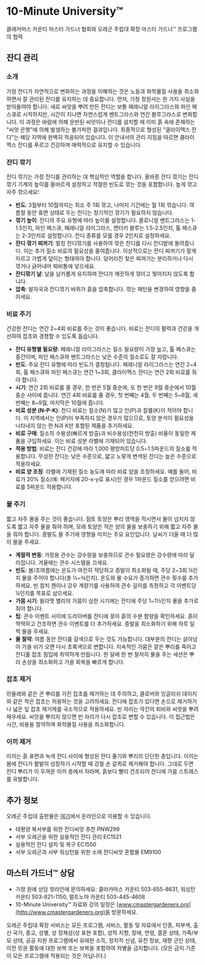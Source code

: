 # 10-Minute University™  
클래커머스 카운티 마스터 가드너 협회와 오레곤 주립대 확장 마스터 가드너™ 프로그램의 협력  

## 잔디 관리  

### 소개  
가정 잔디가 자연적으로 변화하는 과정을 이해하는 것은 노동과 화학물질 사용을 최소화하면서 잘 관리된 잔디를 유지하는 데 중요합니다. 먼저, 가정 정원사는 한 가지 사실을 받아들여야 합니다. 새로 씨앗을 뿌려 만든 잔디는 보통 페레니얼 라이그라스와 파인 페스큐로 시작하지만, 시간이 지나면 자연스럽게 벤트그라스와 연간 블루그라스로 변화합니다. 이 과정은 바람에 의해 운반된 씨앗이나 잔디를 설치할 때 이미 흙 속에 존재하는 "씨앗 은행"에 의해 발생하는 불가피한 결과입니다. 최종적으로 형성된 "클라이맥스 잔디"는 해당 지역에 완벽히 적응되어 있습니다. 이 안내서의 관리 지침을 따르면 클라이맥스 잔디를 푸르고 건강하며 매력적으로 유지할 수 있습니다.  

### 잔디 깎기  
잔디 깎기는 가정 잔디를 관리하는 데 핵심적인 역할을 합니다. 올바른 잔디 깎기는 잔디깎기 기계의 높이를 올바르게 설정하고 적절한 빈도로 깎는 것을 포함합니다. 높게 깎고 자주 깎으세요!  
- **빈도**: 3월부터 10월까지는 최소 주 1회 깎고, 나머지 기간에는 월 1회 깎습니다. 여름철 동안 휴면 상태로 두는 잔디는 정기적인 깎기가 필요하지 않습니다.  
- **깎기 높이**: 잔디의 주요 유형에 따라 높이를 설정합니다. 콜로니얼 벤트그라스는 1-1.5인치, 파인 페스큐, 페레니얼 라이그라스, 켄터키 블루는 1.5-2.5인치, 톨 페스큐는 2-3인치로 설정합니다. 잔디 종류를 모를 경우 2인치로 설정하세요.  
- **잔디 깎기 찌꺼기**: 멀칭 잔디깎기를 사용하여 깎은 잔디를 다시 잔디밭에 돌려줍니다. 이는 추가 질소 비료의 필요성을 줄여줍니다. 이상적으로는 잔디 찌꺼기가 잘게 자르고 가볍게 덮이는 형태여야 합니다. 덩어리진 젖은 찌꺼기는 분리하거나 다시 깎거나 긁어내어 퇴비통에 넣으세요.  
- **잔디깎기 날**: 날을 날카롭게 유지하여 잔디가 깨끗하게 깎이고 찢어지지 않도록 합니다.  
- **압축**: 발자국과 잔디깎기 바퀴가 흙을 압축합니다. 깎는 패턴을 변경하여 영향을 줄이세요.  

### 비료 주기  
건강한 잔디는 연간 2~4회 비료를 주는 것이 좋습니다. 비료는 잔디의 활력과 건강을 개선하여 잡초와 경쟁할 수 있도록 돕습니다.  
- **잔디 유형별 필요량**: 페레니얼 라이그라스는 질소 필요량이 가장 높고, 톨 페스큐는 중간이며, 파인 페스큐와 벤트그라스는 낮은 수준의 질소로도 잘 자랍니다.  
- **빈도**: 주요 잔디 유형에 따라 빈도가 결정됩니다. 페레니얼 라이그라스는 연간 2~4회, 톨 페스큐와 파인 페스큐는 연간 1~3회, 클라이맥스 잔디는 연간 2회 비료를 줘야 합니다.  
- **시기**: 연간 2회 비료를 줄 경우, 한 번은 5월 중순에, 또 한 번은 9월 중순에서 10월 중순 사이에 줍니다. 연간 4회 비료를 줄 경우, 첫 번째는 4월, 두 번째는 5~6월, 세 번째는 8~9월, 마지막은 10월에 줍니다.  
- **비료 성분 (N-P-K)**: 잔디 비료는 질소(N)가 많고 인(P)과 칼륨(K)이 적어야 합니다. 이 지역에서는 인(P)이 부족하지 않은 경우가 많으므로, 토양 분석이 필요성을 나타내지 않는 한 N과 K만 포함된 제품을 추가하세요.  
- **비료 구매**: 질소의 수용성(빠르게 방출)과 비수용성(천천히 방출) 비율이 동일한 제품을 구입하세요. 이는 비료 성분 라벨에 기재되어 있습니다.  
- **적용 방법**: 비료는 잔디 건강에 따라 1,000 평방피트당 0.5~1.5파운드의 질소를 적용합니다. 무성한 잔디는 낮은 수준으로, 얇고 노랗게 변색된 잔디는 높은 수준으로 적용하세요.  
- **비료 양 조정**: 라벨에 기재된 질소 농도에 따라 비료 양을 조정하세요. 예를 들어, 비료가 20% 질소(예: 패키지에 20-x-y로 표시)인 경우 1파운드 질소를 얻으려면 비료를 5파운드 적용합니다.  

### 물 주기  
짧고 자주 물을 주는 것이 좋습니다. 점토 토양은 뿌리 영역을 적시면서 물이 넘치지 않도록 짧고 자주 물을 줘야 하며, 모래 토양은 적은 양의 물을 보충하기 위해 짧고 자주 물을 줘야 합니다. 증발도 물 주기에 영향을 미치는 주요 요인입니다. 날씨가 더울 때 더 많이 물을 주세요.  
- **계절적 변동**: 가정용 관수는 강수량을 보충하므로 관수 필요량은 강수량에 따라 달라집니다. 겨울에는 관수 시스템을 끄세요.  
- **빈도**: 봄/초여름에는 온도가 여전히 적당하고 증발이 최소화될 때, 주당 2~3회 ¼인치 물을 주어야 합니다(총 ½~¾인치). 온도와 물 수요가 증가하면 관수 횟수를 추가하세요. 빈 참치 캔이나 강우 계량기를 사용하여 관수 깊이를 측정하고 각 이벤트당 ¼인치를 목표로 삼으세요.  
- **가뭄 시기**: 윌라멧 밸리의 가뭄이 심한 시기에는 잔디에 주당 1~1½인치 물을 추가로 줘야 합니다.  
- **팁**: 관수 이벤트 사이에 드라이버를 잔디에 꽂아 흙의 수분 함량을 확인하세요. 흙이 딱딱하고 건조하면 관수 이벤트를 더 추가하세요. 증발을 최소화하기 위해 하루 일찍 물을 주세요.  
- **물 절약**: 여름 동안 잔디를 갈색으로 두는 것도 가능합니다. 대부분의 잔디는 살아남아 가을 비가 오면 다시 초록색으로 변합니다. 지속적인 가뭄은 얕은 뿌리를 죽이고 잔디를 잡초 침입에 취약하게 만듭니다. 한 달에 한 번 철저히 물을 주는 세션은 뿌리 손상을 최소화하고 가을 회복을 빠르게 합니다.  

### 잡초 제거  
민들레와 같은 큰 뿌리를 가진 잡초를 제거하는 데 주의하고, 클로버와 잉글리쉬 데이지와 같은 작은 잡초는 허용하는 것을 고려하세요. 잔디에 잡초가 있다면 손으로 제거하거나 넓은 잎 잡초 제거제를 국소적으로 적용하세요. 빈 자리는 약간의 퇴비와 씨앗을 뿌려 채우세요. 씨앗을 뿌리지 않으면 빈 자리가 다시 잡초로 변할 수 있습니다. 이 접근법은 시간, 비용을 절약하며 화학물질 사용을 최소화합니다.  

### 이끼 제거  
이끼는 흙 표면과 녹색 잔디 사이에 형성된 잔디 줄기와 뿌리의 단단한 층입니다. 이끼는 봄에 잔디가 활발히 성장하기 시작할 때 강철 손 갈퀴로 제거해야 합니다. 그대로 두면 잔디 뿌리가 이 두꺼운 이끼 층에서 자라며, 흙보다 빨리 건조되어 잔디에 가뭄 스트레스를 유발합니다.  

## 추가 정보  
오레곤 주립대 출판물은 [여기](http://catalog.extension.oregonstate.edu)에서 온라인으로 이용할 수 있습니다.  
- 태평양 북서부를 위한 잔디씨앗 추천 PNW299  
- 서부 오레곤을 위한 실용적인 잔디 관리 EC1521  
- 실용적인 잔디 설치 및 복구 EC1550  
- 서부 오레곤과 서부 워싱턴을 위한 소매 잔디씨앗 혼합물 EM9100  

## 마스터 가드너™ 상담  
- 가정 원예 상담 핫라인에 문의하세요: 클라카마스 카운티 503-655-8631, 워싱턴 카운티 503-821-1150, 멀트노마 카운티 503-445-4608  
- 10-Minute University™ 자료와 강의 일정은 [www.cmastergardeners.org](http://www.cmastergardeners.org)을 방문하세요.  

오레곤 주립대 확장 서비스는 모든 프로그램, 서비스, 활동 및 자료에서 인종, 피부색, 출신 국가, 종교, 성별, 성 정체성(성 표현 포함), 성적 지향, 장애, 연령, 결혼 상태, 가족/부모 상태, 공공 지원 프로그램에서 유래한 소득, 정치적 신념, 유전 정보, 재향 군인 상태, 이전 민권 활동에 대한 보복 또는 보복을 포함하여 차별을 금지합니다. (모든 금지 기준이 모든 프로그램에 적용되는 것은 아닙니다.)